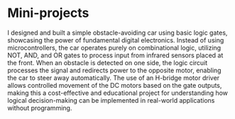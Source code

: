 # Mini-projects

I designed and built a simple obstacle-avoiding car using basic logic gates, showcasing the power of fundamental digital electronics. Instead of using microcontrollers, the car operates purely on combinational logic, utilizing NOT, AND, and OR gates to process input from infrared sensors placed at the front. When an obstacle is detected on one side, the logic circuit processes the signal and redirects power to the opposite motor, enabling the car to steer away automatically. The use of an H-bridge motor driver allows controlled movement of the DC motors based on the gate outputs, making this a cost-effective and educational project for understanding how logical decision-making can be implemented in real-world applications without programming.

